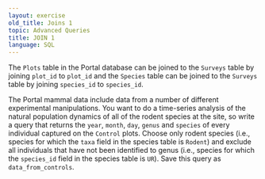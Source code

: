 ```yaml
---
layout: exercise
old_title: Joins 1
topic: Advanced Queries
title: JOIN 1
language: SQL
---
```


The `Plots` table in the Portal database can be joined to the `Surveys` table
by joining `plot_id` to `plot_id` and the `Species` table can be joined to
the `Surveys` table by joining `species_id` to `species_id`.

The Portal mammal data include data from a number of different
experimental manipulations. You want to do a time-series analysis of the
natural population dynamics of all of the rodent species at the site, so
write a query that returns the `year`, `month`, `day`, `genus` and `species`
of every individual captured on the `Control` plots. Choose only
rodent species (i.e., species for which the `taxa` field in the
species table is `Rodent`) and exclude all individuals that have not been
identified to genus (i.e., species for which the `species_id` field in the
species table is `UR`). Save this query as `data_from_controls`.
